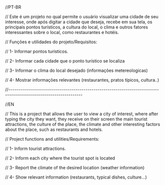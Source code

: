 //PT-BR

// Este é um projeto no qual permite o usuário visualizar uma cidade de seu interesse, onde após digitar a cidade que deseja, recebe em sua tela, os principais pontos turísticos, a cultura do local, o clima e outros fatores interessantes sobre o local, como restaurantes e hotéis.

// Funções e utilidades do projeto/Requisitos: 

// 1- Informar pontos turísticos.

// 2- Informar cada cidade que o ponto turístico se localiza

// 3- Informar o clima do local desejado (informações metereologicas)

// 4- Mostrar informações relevantes (restaurantes, pratos típicos, cultura..)

//-------------------------------------------------------------------------------------------------------------------

//EN

// This is a project that allows the user to view a city of interest, where after typing the city they want, they receive on their screen the main tourist attractions, the culture of the place, the climate and other interesting factors about the place, such as restaurants and hotels.

// Project functions and utilities/Requirements: 

// 1- Inform tourist attractions.

// 2- Inform each city where the tourist spot is located

// 3- Report the climate of the desired location (weather information)

// 4- Show relevant information (restaurants, typical dishes, culture...)
